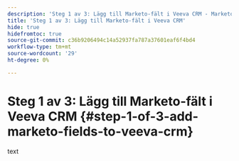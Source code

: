```yaml
---
description: 'Steg 1 av 3: Lägg till Marketo-fält i Veeva CRM - Marketo Docs - produktdokumentation'
title: 'Steg 1 av 3: Lägg till Marketo-fält i Veeva CRM'
hide: true
hidefromtoc: true
source-git-commit: c36b9206494c14a52937fa787a37601eaf6f4bd4
workflow-type: tm+mt
source-wordcount: '29'
ht-degree: 0%

---
```


# Steg 1 av 3: Lägg till Marketo-fält i Veeva CRM {#step-1-of-3-add-marketo-fields-to-veeva-crm}

text
